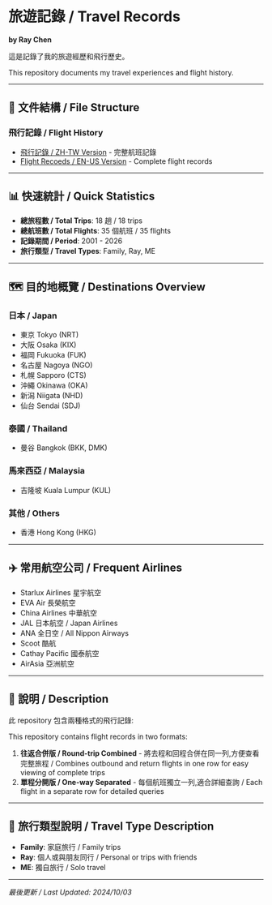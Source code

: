 # 旅遊記錄 / Travel Records
**by Ray Chen**

這是記錄了我的旅遊經歷和飛行歷史。

This repository documents my travel experiences and flight history.

---

## 📂 文件結構 / File Structure

### 飛行記錄 / Flight History
- [飛行記錄 / ZH-TW Version](./flight-history-zh.md) - 完整航班記錄
- [Flight Recoeds / EN-US Version](./flight-history-en.md) - Complete flight records

---

## 📊 快速統計 / Quick Statistics

- **總旅程數 / Total Trips**: 18 趟 / 18 trips
- **總航班數 / Total Flights**: 35 個航班 / 35 flights
- **記錄期間 / Period**: 2001 - 2026
- **旅行類型 / Travel Types**: Family, Ray, ME

---

## 🗺️ 目的地概覽 / Destinations Overview

### 日本 / Japan
- 東京 Tokyo (NRT)
- 大阪 Osaka (KIX)
- 福岡 Fukuoka (FUK)
- 名古屋 Nagoya (NGO)
- 札幌 Sapporo (CTS)
- 沖繩 Okinawa (OKA)
- 新潟 Niigata (NHD)
- 仙台 Sendai (SDJ)

### 泰國 / Thailand
- 曼谷 Bangkok (BKK, DMK)

### 馬來西亞 / Malaysia
- 吉隆坡 Kuala Lumpur (KUL)

### 其他 / Others
- 香港 Hong Kong (HKG)

---

## ✈️ 常用航空公司 / Frequent Airlines

- Starlux Airlines 星宇航空
- EVA Air 長榮航空
- China Airlines 中華航空
- JAL 日本航空 / Japan Airlines
- ANA 全日空 / All Nippon Airways
- Scoot 酷航
- Cathay Pacific 國泰航空
- AirAsia 亞洲航空

---

## 📝 說明 / Description

此 repository 包含兩種格式的飛行記錄:

This repository contains flight records in two formats:

1. **往返合併版 / Round-trip Combined** - 將去程和回程合併在同一列,方便查看完整旅程 / Combines outbound and return flights in one row for easy viewing of complete trips
2. **單程分開版 / One-way Separated** - 每個航班獨立一列,適合詳細查詢 / Each flight in a separate row for detailed queries

---

## 🔖 旅行類型說明 / Travel Type Description

- **Family**: 家庭旅行 / Family trips
- **Ray**: 個人或與朋友同行 / Personal or trips with friends
- **ME**: 獨自旅行 / Solo travel

---


*最後更新 / Last Updated: 2024/10/03*
